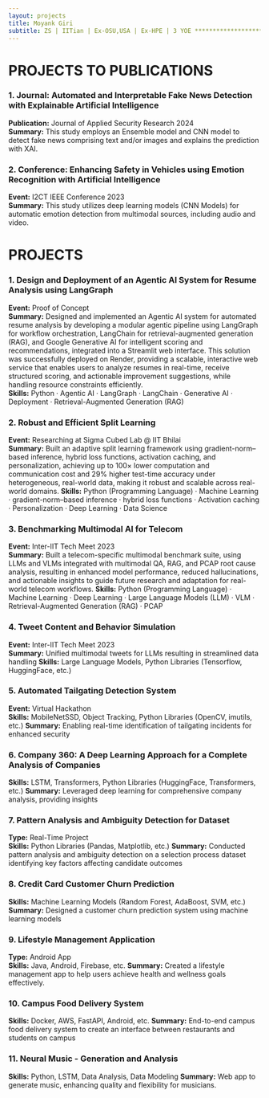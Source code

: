 ```yaml
---
layout: projects
title: Moyank Giri
subtitle: ZS | IITian | Ex-OSU,USA | Ex-HPE | 3 YOE ************************************************ Adv DS Associate Consultant @ ZS, Alumni of IIT, 2YOE, Ex Scho @ OSU-US, Ex-HPE, MTech-DSAI, BTech-CSE & 2 publications in journal and conf, Skilled in ML, NLP, DS, GenAI & EdgeAI etc
---
```

# PROJECTS TO PUBLICATIONS

### 1. Journal: Automated and Interpretable Fake News Detection with Explainable Artificial Intelligence
**Publication:** Journal of Applied Security Research 2024  
**Summary:** This study employs an Ensemble model and CNN model to detect fake news comprising text and/or images and explains the prediction with XAI.  

### 2. Conference: Enhancing Safety in Vehicles using Emotion Recognition with Artificial Intelligence
**Event:** I2CT IEEE Conference 2023  
**Summary:** This study utilizes deep learning models (CNN Models) for automatic emotion detection from multimodal sources, including audio and video.  

# PROJECTS

### 1. Design and Deployment of an Agentic AI System for Resume Analysis using LangGraph 
**Event:** Proof of Concept  
**Summary:** Designed and implemented an Agentic AI system for automated resume analysis by developing a modular agentic pipeline using LangGraph for workflow orchestration, LangChain for retrieval-augmented generation (RAG), and Google Generative AI for intelligent scoring and recommendations, integrated into a Streamlit web interface. This solution was successfully deployed on Render, providing a scalable, interactive web service that enables users to analyze resumes in real-time, receive structured scoring, and actionable improvement suggestions, while handling resource constraints efficiently.  
**Skills:** Python · Agentic AI · LangGraph · LangChain · Generative AI · Deployment · Retrieval-Augmented Generation (RAG)  

### 2. Robust and Efficient Split Learning  
**Event:** Researching at Sigma Cubed Lab @ IIT Bhilai  
**Summary:** Built an adaptive split learning framework using gradient-norm–based inference, hybrid loss functions, activation caching, and personalization, achieving up to 100× lower computation and communication cost and 29% higher test-time accuracy under heterogeneous, real-world data, making it robust and scalable across real-world domains.
**Skills:** Python (Programming Language) · Machine Learning · gradient-norm–based inference · hybrid loss functions · Activation caching · Personalization · Deep Learning · Data Science

### 3. Benchmarking Multimodal AI for Telecom 
**Event:** Inter-IIT Tech Meet 2023  
**Summary:** Built a telecom-specific multimodal benchmark suite, using LLMs and VLMs integrated with multimodal QA, RAG, and PCAP root cause analysis, resulting in enhanced model performance, reduced hallucinations, and actionable insights to guide future research and adaptation for real-world telecom workflows.
**Skills:** Python (Programming Language) · Machine Learning · Deep Learning · Large Language Models (LLM) · VLM · Retrieval-Augmented Generation (RAG) · PCAP

### 4. Tweet Content and Behavior Simulation 
**Event:** Inter-IIT Tech Meet 2023  
**Summary:** Unified multimodal tweets for LLMs resulting in streamlined data handling
**Skills:** Large Language Models, Python Libraries (Tensorflow, HuggingFace, etc.)

### 5. Automated Tailgating Detection System
**Event:** Virtual Hackathon  
**Skills:** MobileNetSSD, Object Tracking, Python Libraries (OpenCV, imutils, etc.)
**Summary:** Enabling real-time identification of tailgating incidents for enhanced security

### 6. Company 360: A Deep Learning Approach for a Complete Analysis of Companies
**Skills:** LSTM, Transformers, Python Libraries (HuggingFace, Transformers, etc.)
**Summary:** Leveraged deep learning for comprehensive company analysis, providing insights

### 7. Pattern Analysis and Ambiguity Detection for Dataset
**Type:** Real-Time Project  
**Skills:** Python Libraries (Pandas, Matplotlib, etc.)
**Summary:**  Conducted pattern analysis and ambiguity detection on a selection process dataset identifying key factors affecting candidate outcomes

### 8. Credit Card Customer Churn Prediction
**Skills:** Machine Learning Models (Random Forest, AdaBoost, SVM, etc.)
**Summary:**  Designed a customer churn prediction system using machine learning models

### 9. Lifestyle Management Application
**Type:** Android App  
**Skills:** Java, Android, Firebase, etc.
**Summary:** Created a lifestyle management app to help users achieve health and wellness goals effectively.

### 10. Campus Food Delivery System
**Skills:** Docker, AWS, FastAPI, Android, etc.
**Summary:** End-to-end campus food delivery system to create an interface between restaurants and students on campus

### 11. Neural Music - Generation and Analysis
**Skills:** Python, LSTM, Data Analysis, Data Modeling
**Summary:** Web app to generate music, enhancing quality and flexibility for musicians.

